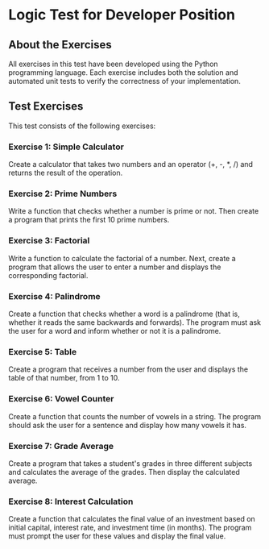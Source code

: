 # Logic Test for Developer Position

## About the Exercises

All exercises in this test have been developed using the Python programming language. Each exercise includes both the solution and automated unit tests to verify the correctness of your implementation.

## Test Exercises

This test consists of the following exercises:

### Exercise 1: Simple Calculator

Create a calculator that takes two numbers and an operator (+, -, \*, /) and returns the result of the operation.

### Exercise 2: Prime Numbers

Write a function that checks whether a number is prime or not. Then create a program that prints the first 10 prime numbers.

### Exercise 3: Factorial

Write a function to calculate the factorial of a number. Next, create a program that allows the user to enter a number and displays the corresponding factorial.

### Exercise 4: Palindrome

Create a function that checks whether a word is a palindrome (that is, whether it reads the same backwards and forwards). The program must ask the user for a word and inform whether or not it is a palindrome.

### Exercise 5: Table

Create a program that receives a number from the user and displays the table of that number, from 1 to 10.

### Exercise 6: Vowel Counter

Create a function that counts the number of vowels in a string. The program should ask the user for a sentence and display how many vowels it has.

### Exercise 7: Grade Average

Create a program that takes a student's grades in three different subjects and calculates the average of the grades. Then display the calculated average.

### Exercise 8: Interest Calculation

Create a function that calculates the final value of an investment based on initial capital, interest rate, and investment time (in months). The program must prompt the user for these values and display the final value.
